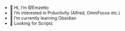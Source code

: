 - 👋 Hi, I’m @Emzetto
- 👀 I’m interested in Prductivity (Alfred, OmniFocus etc.)
- 🌱 I’m currently learning Obsidian 
- 👀 Looking for Scripts

<!---
Emzetto/Emzetto is a ✨ special ✨ repository because its `README.md` (this file) appears on your GitHub profile.
You can click the Preview link to take a look at your changes.
--->
